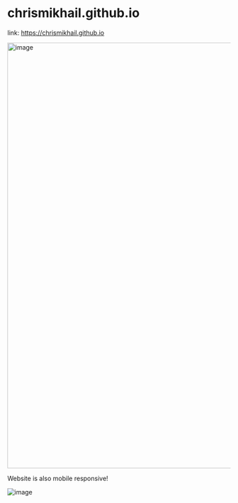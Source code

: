 # chrismikhail.github.io

link: https://chrismikhail.github.io

<img width="960" alt="image" src="https://user-images.githubusercontent.com/112285076/215838320-f3e21827-db09-484a-9f2a-e3febcd5a02d.png">

Website is also mobile responsive! 

![image](https://user-images.githubusercontent.com/112285076/216119471-8fc196ed-b5a6-421a-a263-d1527b0abbfe.png)
